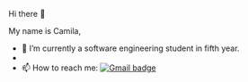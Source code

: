 Hi there 👋

My name is Camila,

- 🌱 I’m currently a software engineering student in fifth year.
- 
- 📫 How to reach me:  [![Gmail badge](https://img.shields.io/badge/Gmail-D14836?style=for-the-badge&logo=gmail&logoColor=white)](camilacacace128@gmail.com)


